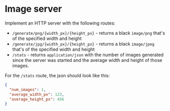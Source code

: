 # Image server

Implement an HTTP server with the following routes:

- `/generate/png/{width_px}/{height_px}` - returns a black `image/png` that's
of the specified width and height
- `/generate/jpg/{width_px}/{height_px}` - returns a black `image/jpeg` that's
of the specified width and height
- `/stats` - returns `application/json` with the number of images generated
since the server was started and the average width and height of those images.

For the `/stats` route, the json should look like this:

```json
{
  "num_images": 1,
  "average_width_px": 123,
  "average_height_px": 456
}
```